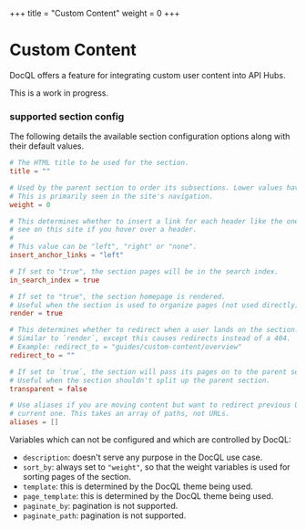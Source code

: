 +++
title = "Custom Content"
weight = 0
+++

Custom Content
==============
DocQL offers a feature for integrating custom user content into API Hubs.

This is a work in progress.

### supported section config
The following details the available section configuration options along with their default values.

```toml
# The HTML title to be used for the section.
title = ""

# Used by the parent section to order its subsections. Lower values have higher priority.
# This is primarily seen in the site's navigation.
weight = 0

# This determines whether to insert a link for each header like the ones you can
# see on this site if you hover over a header.
#
# This value can be "left", "right" or "none".
insert_anchor_links = "left"

# If set to "true", the section pages will be in the search index.
in_search_index = true

# If set to "true", the section homepage is rendered.
# Useful when the section is used to organize pages (not used directly).
render = true

# This determines whether to redirect when a user lands on the section.
# Similar to `render`, except this causes redirects instead of a 404.
# Example: redirect_to = "guides/custom-content/overview"
redirect_to = ""

# If set to `true`, the section will pass its pages on to the parent section.
# Useful when the section shouldn't split up the parent section.
transparent = false

# Use aliases if you are moving content but want to redirect previous URLs to the
# current one. This takes an array of paths, not URLs.
aliases = []
```

Variables which can not be configured and which are controlled by DocQL:
- `description`: doesn't serve any purpose in the DocQL use case.
- `sort_by`: always set to `"weight"`, so that the weight variables is used for sorting pages of the section.
- `template`: this is determined by the DocQL theme being used.
- `page_template`: this is determined by the DocQL theme being used.
- `paginate_by`: pagination is not supported.
- `paginate_path`: pagination is not supported.

